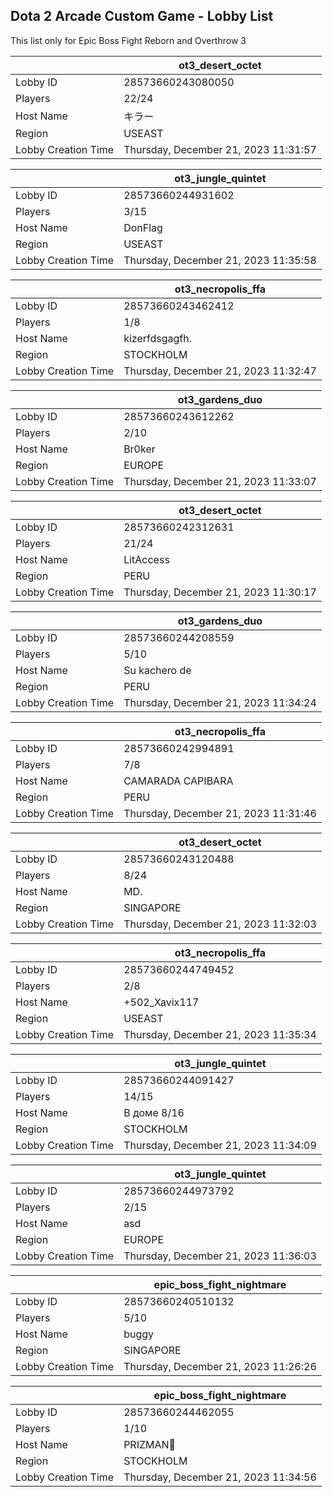 ## Dota 2 Arcade Custom Game - Lobby List

This list only for Epic Boss Fight Reborn and Overthrow 3

|  | ot3_desert_octet |
| ------ | ------ |
| Lobby ID | 28573660243080050 |
| Players | 22/24 |
| Host Name | キラー |
| Region | USEAST |
| Lobby Creation Time | Thursday, December 21, 2023 11:31:57 |


|  | ot3_jungle_quintet |
| ------ | ------ |
| Lobby ID | 28573660244931602 |
| Players | 3/15 |
| Host Name | DonFlag |
| Region | USEAST |
| Lobby Creation Time | Thursday, December 21, 2023 11:35:58 |


|  | ot3_necropolis_ffa |
| ------ | ------ |
| Lobby ID | 28573660243462412 |
| Players | 1/8 |
| Host Name | kizerfdsgagfh. |
| Region | STOCKHOLM |
| Lobby Creation Time | Thursday, December 21, 2023 11:32:47 |


|  | ot3_gardens_duo |
| ------ | ------ |
| Lobby ID | 28573660243612262 |
| Players | 2/10 |
| Host Name | Br0ker |
| Region | EUROPE |
| Lobby Creation Time | Thursday, December 21, 2023 11:33:07 |


|  | ot3_desert_octet |
| ------ | ------ |
| Lobby ID | 28573660242312631 |
| Players | 21/24 |
| Host Name | LitAccess |
| Region | PERU |
| Lobby Creation Time | Thursday, December 21, 2023 11:30:17 |


|  | ot3_gardens_duo |
| ------ | ------ |
| Lobby ID | 28573660244208559 |
| Players | 5/10 |
| Host Name | Su kachero de |
| Region | PERU |
| Lobby Creation Time | Thursday, December 21, 2023 11:34:24 |


|  | ot3_necropolis_ffa |
| ------ | ------ |
| Lobby ID | 28573660242994891 |
| Players | 7/8 |
| Host Name | CAMARADA CAPIBARA |
| Region | PERU |
| Lobby Creation Time | Thursday, December 21, 2023 11:31:46 |


|  | ot3_desert_octet |
| ------ | ------ |
| Lobby ID | 28573660243120488 |
| Players | 8/24 |
| Host Name | MD. |
| Region | SINGAPORE |
| Lobby Creation Time | Thursday, December 21, 2023 11:32:03 |


|  | ot3_necropolis_ffa |
| ------ | ------ |
| Lobby ID | 28573660244749452 |
| Players | 2/8 |
| Host Name | +502_Xavix117 |
| Region | USEAST |
| Lobby Creation Time | Thursday, December 21, 2023 11:35:34 |


|  | ot3_jungle_quintet |
| ------ | ------ |
| Lobby ID | 28573660244091427 |
| Players | 14/15 |
| Host Name | В доме 8/16 |
| Region | STOCKHOLM |
| Lobby Creation Time | Thursday, December 21, 2023 11:34:09 |


|  | ot3_jungle_quintet |
| ------ | ------ |
| Lobby ID | 28573660244973792 |
| Players | 2/15 |
| Host Name | asd |
| Region | EUROPE |
| Lobby Creation Time | Thursday, December 21, 2023 11:36:03 |


|  | epic_boss_fight_nightmare |
| ------ | ------ |
| Lobby ID | 28573660240510132 |
| Players | 5/10 |
| Host Name | buggy |
| Region | SINGAPORE |
| Lobby Creation Time | Thursday, December 21, 2023 11:26:26 |


|  | epic_boss_fight_nightmare |
| ------ | ------ |
| Lobby ID | 28573660244462055 |
| Players | 1/10 |
| Host Name | PRIZMAN📿 |
| Region | STOCKHOLM |
| Lobby Creation Time | Thursday, December 21, 2023 11:34:56 |


